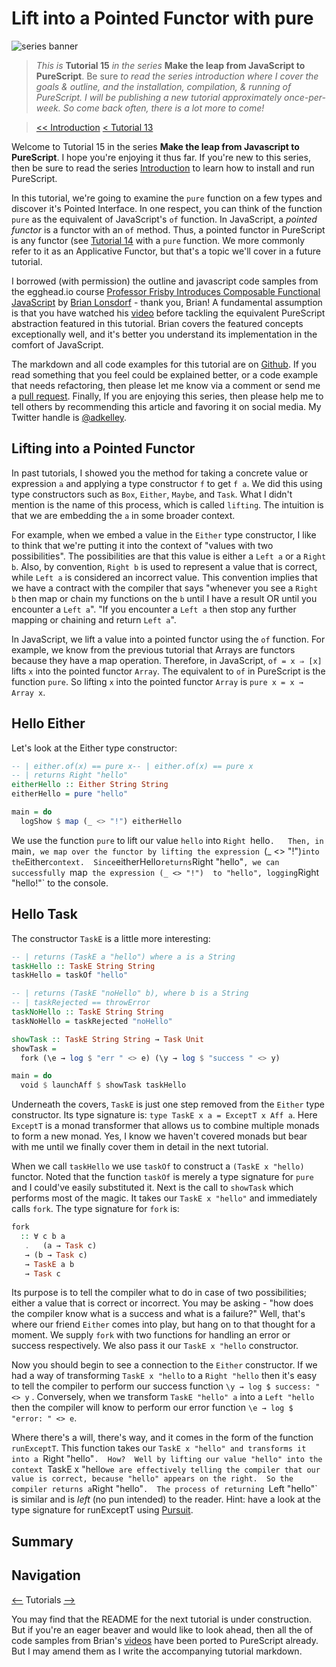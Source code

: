 # Lift into a Pointed Functor with pure
![series banner](../resources/glitched-abstract.jpg)

> *This is* **Tutorial 15** *in the series* **Make the leap from JavaScript to PureScript**. Be sure
> *to read the series introduction where I cover the goals & outline, and the installation,*
> *compilation, & running of PureScript. I will be publishing a new tutorial approximately*
> *once-per-week. So come back often, there is a lot more to come!*

> [<< Introduction](https://github.com/adkelley/javascript-to-purescript) [< Tutorial 13](https://github.com/adkelley/javascript-to-purescript/tree/master/tut13)

Welcome to Tutorial 15 in the series **Make the leap from Javascript to PureScript**.  I hope you're enjoying it thus far.  If you're new to this series, then be sure to read the series [Introduction](https://github.com/adkelley/javascript-to-purescript) to learn how to install and run PureScript.

In this tutorial, we're going to examine the `pure` function on a few types and discover it's Pointed Interface.  In one respect, you can think of the function `pure` as the equivalent of JavaScript's `of` function. In JavaScript, a *pointed functor* is a functor with an `of` method.  Thus, a pointed functor in PureScript is any functor (see [Tutorial 14](https://github.com/adkelley/javascript-to-purescript/tree/master/tut14) with a `pure` function.  We more commonly refer to it as an Applicative Functor, but that's a topic we'll cover in a future tutorial.

I borrowed (with permission) the outline and javascript code samples from the egghead.io course [Professor Frisby Introduces Composable Functional JavaScript](https://egghead.io/courses/professor-frisby-introduces-composable-functional-javascript) by
[Brian Lonsdorf](https://github.com/DrBoolean) - thank you, Brian! A fundamental assumption is that you have watched his [video](https://egghead.io/lessons/javascript-lifting-into-a-pointed-functor) before tackling the equivalent PureScript abstraction featured in this tutorial.  Brian covers the featured concepts exceptionally well, and it's better you understand its implementation in the comfort of JavaScript.

The markdown and all code examples for this tutorial are on [Github](https://github.com/adkelley/javascript-to-purescript/tree/master/tut15).  If you read something that you feel could be explained better, or a code example that needs refactoring, then please let me know via a comment or send me a [pull request](https://github.com/adkelley/javascript-to-purescript/tree/master/tut14).  Finally, If you are enjoying this series, then please help me to tell others by recommending this article and favoring it on social media.  My Twitter handle is [@adkelley](https://twitter.com/adkelley).

## Lifting into a Pointed Functor
In past tutorials, I showed you the method for taking a concrete value or expression `a` and applying a type constructor `f` to get `f a`.   We did this using type constructors such as `Box`, `Either`, `Maybe`, and `Task`.  What I didn't mention is the name of this process, which is called `lifting`. The intuition is that we are embedding the `a` in some broader context.   

For example, when we embed a value in the `Either` type constructor, I like to think that we're putting it into the context of  "values with two possibilities".  The possibilities are that this value is either a `Left a` or a `Right b`.  Also, by convention, `Right b` is used to represent a value that is correct, while `Left a` is considered an incorrect value.  This convention implies that we have a contract with the compiler that says "whenever you see a `Right b` then map or chain my functions on the `b` until I have a result OR until you encounter a `Left a`".  "If you encounter a `Left a` then stop any further mapping or chaining and return `Left a`".  

In JavaScript, we lift a value into a pointed functor using the `of` function.  For example, we know from the previous tutorial that Arrays are functors because they have a map operation.  Therefore, in JavaScript, `of = x ⇒ [x] ` lifts `x` into the pointed functor `Array`.  The equivalent to `of`  in PureScript is the function `pure`.  So lifting `x` into the pointed functor `Array` is `pure x = x → Array x`.

## Hello Either
 Let's look at the Either type constructor:

```haskell
-- | either.of(x) == pure x-- | either.of(x) == pure x
-- | returns Right "hello"
eitherHello :: Either String String
eitherHello = pure "hello"

main = do
  logShow $ map (_ <> "!") eitherHello
```
We use the function `pure` to lift our value `hello` into `Right `hello`.   Then, in `main`, we map over the functor by lifting the expression `(_ <> "!")` into the `Either` context.  Since `eitherHello` returns `Right "hello"`, we can successfully `map`  the expression (_ <> "!")  to "hello", logging `Right "hello!"` to the console.  

## Hello Task
The constructor `TaskE` is a little more interesting:

```haskell
-- | returns (TaskE a "hello") where a is a String
taskHello :: TaskE String String
taskHello = taskOf "hello"

-- | returns (TaskE "noHello" b), where b is a String
-- | taskRejected == throwError
taskNoHello :: TaskE String String
taskNoHello = taskRejected "noHello"

showTask :: TaskE String String → Task Unit
showTask =
  fork (\e → log $ "err " <> e) (\y → log $ "success " <> y)

main = do
  void $ launchAff $ showTask taskHello

```
Underneath the covers, `TaskE` is just one step removed from the `Either` type constructor.  Its type signature is: `type TaskE x a = ExceptT x Aff a`.  Here `ExceptT` is a monad transformer that allows us to combine multiple monads to form a new monad.  Yes, I know we haven't covered monads but bear with me until we finally cover them in detail in the next tutorial.  

When we call `taskHello` we use `taskOf` to construct a `(TaskE x "hello)` functor.  Noted that the function `taskOf` is merely a type signature for `pure` and I could've easily substituted it.  Next is the call to `showTask` which performs most of the magic.  It takes our `TaskE x "hello"` and immediately calls `fork`.  The type signature for `fork` is:
```haskell
fork
  :: ∀ c b a
   .   (a → Task c) 
   → (b → Task c)
   → TaskE a b
   → Task c
```
Its purpose is to tell the compiler what to do in case of two possibilities; either a value that is correct or incorrect.  You may be asking - "how does the compiler know what is a success and what is a failure?"  Well, that's where our friend `Either` comes into play, but hang on to that thought for a moment.  We supply `fork` with two functions for handling an error or success respectively.  We also pass it our `TaskE x "hello`  constructor.  

Now you should begin to see a connection to the `Either` constructor.  If we had a way of transforming `TaskE x "hello` to a `Right "hello` then it's easy to tell the compiler to perform our success function `\y → log $ success: " <> y` .  Conversely, when we transform `TaskE "hello" a` into a `Left "hello` then the compiler will know to perform our error function `\e → log $ "error: " <> e`.   

Where there's a will, there's way, and it comes in the form of the function `runExceptT`.  This function takes our `TaskE x "hello" and transforms it into a `Right "hello"`.  How?  Well by lifting our value "hello" into the context `TaskE x "hello` we are effectively telling the compiler that our value is correct, because "hello" appears on the right.  So the compiler returns a `Right "hello"`.  The process of returning `Left "hello"` is similar and is *left* (no pun intended) to the reader.  Hint: have a look at the type signature for runExceptT using [Pursuit]( https://pursuit.purescript.org/search?q=runExceptT).

## Summary


## Navigation
[<--](https://github.com/adkelley/javascript-to-purescript/tree/master/tut14) Tutorials [-->](https://github.com/adkelley/javascript-to-purescript/tree/master/tut16)

You may find that the README for the next tutorial is under construction. But if you're an eager beaver and would like to look ahead, then all the of code samples from Brian's [videos](https://egghead.io/courses/professor-frisby-introduces-composable-functional-javascript) have been ported to PureScript already. But I may amend them as I write the accompanying tutorial markdown.  
